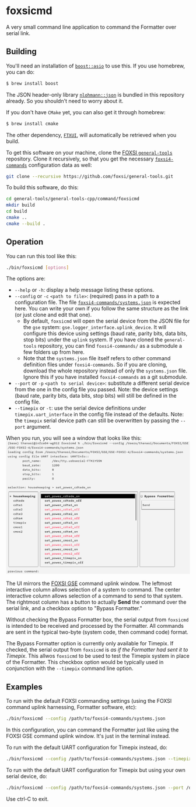 # foxsicmd

A very small command line application to command the Formatter over serial link.

## Building
You'll need an installation of [`boost::asio`](https://www.boost.org/users/download/) to use this. If you use homebrew, you can do:

```bash
$ brew install boost
```

The JSON header-only library [`nlohmann::json`](https://json.nlohmann.me/) is bundled in this repository already. So you shouldn't need to worry about it.

If you don't have `CMake` yet, you can also get it through homebrew:
```bash
$ brew install cmake
```

The other dependency, [`FTXUI`](https://github.com/ArthurSonzogni/FTXUI), will automatically be retrieved when you build.

To get this software on your machine, clone the [FOXSI `general-tools`](https://github.com/foxsi/general-tools) repository. Clone it recursively, so that you get the necessary [`foxsi4-commands`](https://github.com/foxsi/foxsi4-commands) configuration data as well:
```bash
git clone --recursive https://github.com/foxsi/general-tools.git
```

To build this software, do this:
```bash
cd general-tools/general-tools-cpp/command/foxsicmd
mkdir build
cd build
cmake ..
cmake --build .
```

## Operation

You can run this tool like this:
```bash
./bin/foxsicmd [options]
```

The options are:
- `--help` or `-h`: display a help message listing these options.
- `--config` or `-c` `<path to file>`: (required) pass in a path to a configuration file. The file [`foxsi4-commands/systems.json`](https://github.com/foxsi/foxsi4-commands/blob/main/systems.json) is expected here. You can write your own if you follow the same structure as the link (or just clone and edit that one).
  - By default, `foxsicmd` will open the serial device from the JSON file for the `gse` system: `gse.logger_interface.uplink_device`. It will configure this device using settings (baud rate, parity bits, data bits, stop bits) under the `uplink` system. If you have cloned the `general-tools` repository, you can find `foxsi4-commands/` as a submodule a few folders up from here.
  - Note that the `systems.json` file itself refers to other command definition files under `foxsi4-commands`. So if you are cloning, download the whole repository instead of only the `systems.json` file. Ignore this if you have installed `foxsi4-commands` as a git submodule.
- `--port` or `-p` `<path to serial device>`: substitute a different serial device from the one in the config file you passed. Note: the device settings (baud rate, parity bits, data bits, stop bits) will still be defined in the config file.
- `--timepix` or `-t`: use the serial device definitions under `timepix.uart_interface` in the config file instead of the defaults. Note: the `timepix` serial device path can still be overwritten by passing the `--port` argument.

When you run, you will see a window that looks like this:
![image of the UI](assets/screenshot.png)

The UI mirrors the [FOXSI GSE](https://github.com/foxsi/gse-foxsi-4) command uplink window. The leftmost interactive column allows selection of a system to command. The center interactive column allows selection of a command to send to that system. The rightmost column has a button to actually **Send** the command over the serial link, and a checkbox option to "Bypass Formatter." 

Without checking the Bypass Formatter box, the serial output from `foxsicmd` is intended to be received and processed by the Formatter. All commands are sent in the typical two-byte (system code, then command code) format.

The Bypass Formatter option is currently only available for Timepix. If checked, the serial output from `foxsicmd` is *as if the Formatter had sent it to Timepix*. This allwos `foxsicmd` to be used to test the Timepix system in place of the Formatter. This checkbox option would be typically used in conjunction with the `--timepix` command line option.

## Examples
To run with the default FOXSI commanding settings (using the FOXSI command uplink harnessing, Formatter software, etc):
```bash
./bin/foxsicmd --config /path/to/foxsi4-commands/systems.json
```

In this configuration, you can command the Formatter just like using the FOXSI GSE command uplink window. It's just in the terminal instead.

To run with the default UART configuration for Timepix instead, do:
```bash
./bin/foxsicmd --config /path/to/foxsi4-commands/systems.json --timepix
```

To run with the default UART configuration for Timepix but using your own serial device, do:
```bash
./bin/foxsicmd --config /path/to/foxsi4-commands/systems.json --port /dev/ttyMyDevice --timepix
```

Use ctrl-C to exit.